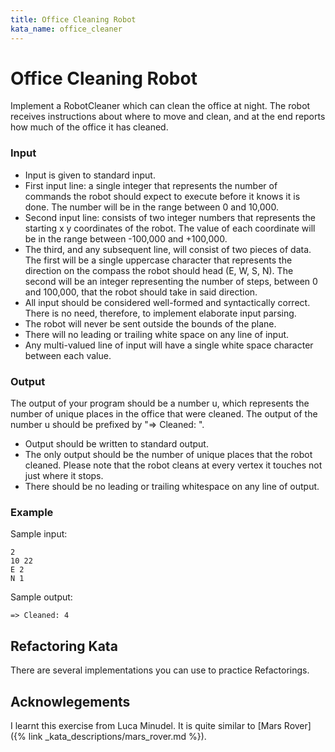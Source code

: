 ```yaml
---
title: Office Cleaning Robot
kata_name: office_cleaner
---
```


# Office Cleaning Robot

Implement a RobotCleaner which can clean the office at night. The robot receives instructions about where to move and clean, and at the end reports how much of the office it has cleaned.

### Input
* Input is given to standard input.
* First input line: a single integer that represents the number of commands the robot should expect to execute before it knows it is done. The number will be in the range between 0 and 10,000.
* Second input line: consists of two integer numbers that represents the starting x y coordinates of the robot. The value of each coordinate will be in the range between -100,000 and +100,000.
* The third, and any subsequent line, will consist of two pieces of data. The first will be a single uppercase character that represents the direction on the compass the robot should head (E, W, S, N). The second will be an integer representing the number of steps, between 0 and 100,000, that the robot should take in said direction.
* All input should be considered well-formed and syntactically correct. There is no need, therefore, to implement elaborate input parsing.
* The robot will never be sent outside the bounds of the plane.
* There will no leading or trailing white space on any line of input.
* Any multi-valued line of input will have a single white space character between each
  value.

### Output
The output of your program should be a number u, which represents the number of unique places in the office that were cleaned. The output of the number u should be prefixed by "=> Cleaned: ".
* Output should be written to standard output.
* The only output should be the number of unique places that the robot cleaned.
  Please note that the robot cleans at every vertex it touches not just where it stops.
* There should be no leading or trailing whitespace on any line of output.

### Example
Sample input:

	2
	10 22
	E 2
	N 1

Sample output:

	=> Cleaned: 4

## Refactoring Kata
There are several implementations you can use to practice Refactorings.

## Acknowlegements
I learnt this exercise from Luca Minudel. It is quite similar to [Mars Rover]({% link _kata_descriptions/mars_rover.md %}).
